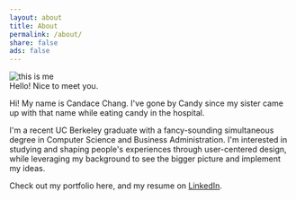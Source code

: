 ```yaml
---
layout: about
title: About
permalink: /about/
share: false
ads: false
---
```


<div class="two-col">
    <div class="left-col">
        <img src="{{ site.url }}/images/profile_b.jpg" alt="this is me" itemprop="image">
        <figcaption>Hello! Nice to meet you.</figcaption>
    </div>
    <div class="right-col">
        <p class="right-col-top">Hi! My name is Candace Chang. 
            I've gone by Candy since my sister
            came up with that name while eating candy in the hospital.
        </p>
        <p> I'm a recent UC Berkeley graduate with a fancy-sounding
            simultaneous degree in Computer Science and Business Administration.
            I'm interested in studying and shaping people's experiences through 
            user-centered design, while leveraging my background to see the 
            bigger picture and implement my ideas.
        </p>
        <p>Check out my portfolio here, and my resume on  
        <a href="https://www.linkedin.com/in/candyichang">LinkedIn</a>.
        </p>
    </div>
</div>
